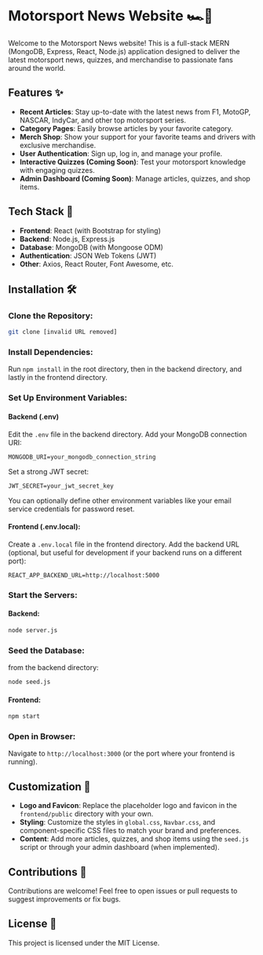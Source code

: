 # Motorsport News Website 🏎️🏁

Welcome to the Motorsport News website! This is a full-stack MERN (MongoDB, Express, React, Node.js) application designed to deliver the latest motorsport news, quizzes, and merchandise to passionate fans around the world.

## Features ✨

- **Recent Articles**: Stay up-to-date with the latest news from F1, MotoGP, NASCAR, IndyCar, and other top motorsport series.
- **Category Pages**: Easily browse articles by your favorite category.
- **Merch Shop**: Show your support for your favorite teams and drivers with exclusive merchandise.
- **User Authentication**: Sign up, log in, and manage your profile.
- **Interactive Quizzes (Coming Soon)**: Test your motorsport knowledge with engaging quizzes.
- **Admin Dashboard (Coming Soon)**: Manage articles, quizzes, and shop items.

## Tech Stack 🚀

- **Frontend**: React (with Bootstrap for styling)
- **Backend**: Node.js, Express.js
- **Database**: MongoDB (with Mongoose ODM)
- **Authentication**: JSON Web Tokens (JWT)
- **Other**: Axios, React Router, Font Awesome, etc.

## Installation 🛠️

### Clone the Repository:

```bash
git clone [invalid URL removed]
```

### Install Dependencies:

Run `npm install` in the root directory, then in the backend directory, and lastly in the frontend directory.

### Set Up Environment Variables:

#### Backend (.env)

Edit the `.env` file in the backend directory.
Add your MongoDB connection URI:

```env
MONGODB_URI=your_mongodb_connection_string
```

Set a strong JWT secret:

```env
JWT_SECRET=your_jwt_secret_key
```

You can optionally define other environment variables like your email service credentials for password reset.

#### Frontend (.env.local):

Create a `.env.local` file in the frontend directory.
Add the backend URL (optional, but useful for development if your backend runs on a different port):

```env
REACT_APP_BACKEND_URL=http://localhost:5000
```

### Start the Servers:

#### Backend:

```bash
node server.js
```

### Seed the Database:

from the backend directory:

```bash
node seed.js
```

#### Frontend:

```bash
npm start
```

### Open in Browser:

Navigate to `http://localhost:3000` (or the port where your frontend is running).

## Customization 🎨

- **Logo and Favicon**: Replace the placeholder logo and favicon in the `frontend/public` directory with your own.
- **Styling**: Customize the styles in `global.css`, `Navbar.css`, and component-specific CSS files to match your brand and preferences.
- **Content**: Add more articles, quizzes, and shop items using the `seed.js` script or through your admin dashboard (when implemented).

## Contributions 🤝

Contributions are welcome! Feel free to open issues or pull requests to suggest improvements or fix bugs.

## License 📄

This project is licensed under the MIT License.
